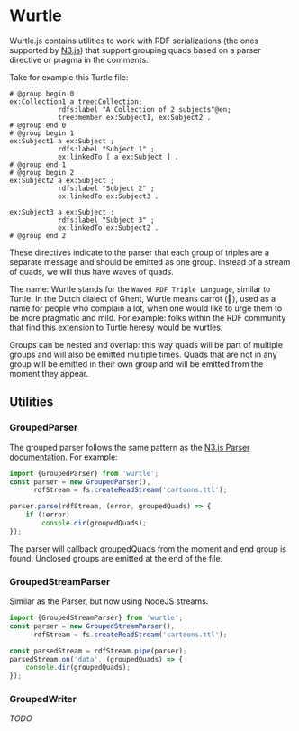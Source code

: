 # Wurtle

Wurtle.js contains utilities to work with RDF serializations (the ones supported by [N3.js](https://github.com/rdfjs/N3.js)) that support grouping quads based on a parser directive or pragma in the comments.

Take for example this Turtle file:

```turtle
# @group begin 0
ex:Collection1 a tree:Collection;
            rdfs:label "A Collection of 2 subjects"@en;
            tree:member ex:Subject1, ex:Subject2 .
# @group end 0
# @group begin 1
ex:Subject1 a ex:Subject ;
            rdfs:label "Subject 1" ;
            ex:linkedTo [ a ex:Subject ] .
# @group end 1
# @group begin 2
ex:Subject2 a ex:Subject ;
            rdfs:label "Subject 2" ;
            ex:linkedTo ex:Subject3 .

ex:Subject3 a ex:Subject ;
            rdfs:label "Subject 3" ;
            ex:linkedTo ex:Subject2 .
# @group end 2
```

These directives indicate to the parser that each group of triples are a separate message and should be emitted as one group.
Instead of a stream of quads, we will thus have waves of quads.

The name: Wurtle stands for the `Waved RDF Triple Language`, similar to Turtle. In the Dutch dialect of Ghent, Wurtle means carrot (🥕), used as a name for people who complain a lot, when one would like to urge them to be more pragmatic and mild. For example: folks within the RDF community that find this extension to Turtle heresy would be wurtles.

Groups can be nested and overlap: this way quads will be part of multiple groups and will also be emitted multiple times.
Quads that are not in any group will be emitted in their own group and will be emitted from the moment they appear.

## Utilities

### GroupedParser

The grouped parser follows the same pattern as the [N3.js Parser documentation](https://github.com/rdfjs/N3.js/tree/main?tab=readme-ov-file#parsing).
For example:

```javascript
import {GroupedParser} from 'wurtle';
const parser = new GroupedParser(),
      rdfStream = fs.createReadStream('cartoons.ttl');

parser.parse(rdfStream, (error, groupedQuads) => {
    if (!error)
        console.dir(groupedQuads);
});
```

The parser will callback groupedQuads from the moment and end group is found. Unclosed groups are emitted at the end of the file.

### GroupedStreamParser

Similar as the Parser, but now using NodeJS streams.

```javascript
import {GroupedStreamParser} from 'wurtle';
const parser = new GroupedStreamParser(),
      rdfStream = fs.createReadStream('cartoons.ttl');

const parsedStream = rdfStream.pipe(parser);
parsedStream.on('data', (groupedQuads) => {
    console.dir(groupedQuads);
});
```

### GroupedWriter

_TODO_
